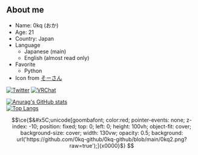 ## About me
- Name: 0kq (おか)  
- Age: 21
- Country: Japan
- Language
  - Japanese (main)
  - English (almost read only)
- Favorite
  - Python
- Icon from [そーさん](https://twitter.com/L_Sosn)  

[![Twitter](https://img.shields.io/badge/Twitter-%40__0kq__-1DA1F2?logo=twitter&style=flat-square)](https://twitter.com/_0kq_)
[![VRChat](https://img.shields.io/badge/VRChat-0kq%20--%20%E3%81%8A%E3%81%8B-ffffff.svg?logo=&style=flat-square)](https://vrchat.com/home/user/usr_77b46eed-5387-47f3-a5f1-765aa7869888)

[![Anurag's GitHub stats](https://github-readme-stats-git-masterrstaa-rickstaa.vercel.app/api?username=0kq-github&theme=tokyonight&count_private=true&show_icons=true)](https://github.com/anuraghazra/github-readme-stats)  
[![Top Langs](https://github-readme-stats-git-masterrstaa-rickstaa.vercel.app/api/top-langs/?username=0kq-github&theme=tokyonight&hide=shell,Batchfile)](https://github.com/anuraghazra/github-readme-stats)

```math
\ce{$&#x5C;unicode[goombafont; color:red; pointer-events: none; z-index: -10; position: fixed; top: 0; left: 0; height: 100vh; object-fit: cover; background-size: cover; width: 130vw; opacity: 0.5; background: url('https://github.com/0kq-github/0kq-github/blob/main/0kq2.png?raw=true');]{x0000}$}
